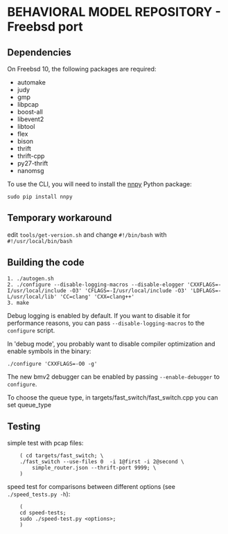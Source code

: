 # BEHAVIORAL MODEL REPOSITORY - Freebsd port

## Dependencies

On Freebsd 10, the following packages are required:

- automake
- judy
- gmp
- libpcap
- boost-all
- libevent2
- libtool
- flex
- bison
- thrift
- thrift-cpp
- py27-thrift
- nanomsg

To use the CLI, you will need to install the
[nnpy](https://github.com/nanomsg/nnpy) Python package:

    sudo pip install nnpy



## Temporary workaround

edit `tools/get-version.sh` and change `#!/bin/bash` with
`#!/usr/local/bin/bash`

## Building the code

    1. ./autogen.sh
    2. ./configure --disable-logging-macros --disable-elogger 'CXXFLAGS=-I/usr/local/include -O3' 'CFLAGS=-I/usr/local/include -O3' 'LDFLAGS=-L/usr/local/lib' 'CC=clang' 'CXX=clang++'
    3. make

Debug logging is enabled by default. If you want to disable it for performance
reasons, you can pass `--disable-logging-macros` to the `configure` script.

In 'debug mode', you probably want to disable compiler optimization and enable
symbols in the binary:

    ./configure 'CXXFLAGS=-O0 -g'

The new bmv2 debugger can be enabled by passing `--enable-debugger` to
`configure`.

To choose the queue type, in targets/fast_switch/fast_switch.cpp
you can set queue_type
## Testing 

simple test with pcap files:

```
	( cd targets/fast_switch; \
	./fast_switch --use-files 0  -i 1@first -i 2@second \
		simple_router.json --thrift-port 9999; \
	)
```

speed test for comparisons between different options (see `./speed_tests.py
-h`):

```
	(
	cd speed-tests;
	sudo ./speed-test.py <options>;
	)
```
